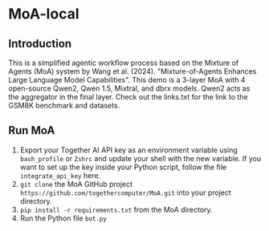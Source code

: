 # MoA-local

## Introduction
This is a simplified agentic workflow process based on the Mixture of Agents (MoA) system by Wang et al. (2024). "Mixture-of-Agents Enhances Large Language Model Capabilities".
This demo is a 3-layer MoA with 4 open-source Qwen2, Qwen 1.5, Mixtral, and dbrx models. Qwen2 acts as the aggregator in the final layer.
Check out the links.txt for the link to the GSM8K benchmark and datasets.

## Run MoA
1. Export your Together AI API key as an environment variable using `bash_profile` or `Zshrc` and update your shell with the new variable. If you want to set up the key inside your Python script, follow the file `integrate_api_key` here.
2. `git clone` the MoA GitHub project `https://github.com/togethercomputer/MoA.git` into your project directory.
3. `pip install -r requirements.txt` from the MoA directory.
4. Run the Python file `bot.py`
